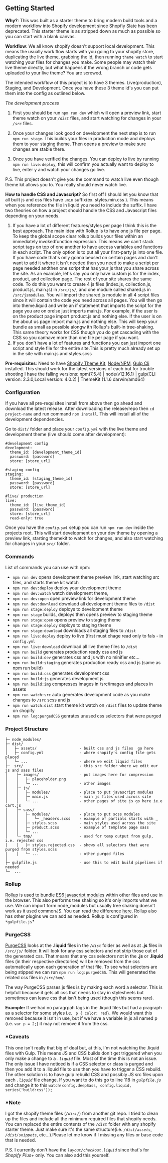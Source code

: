  ## Getting Started ##
 **Why?**: This was built as a starter theme to bring modern build tools and a modern workflow into Shopify development since Shopfiy Slate has been deprecated. 
 This starter theme is as stripped down as much as possible so you can start with a blank canvas.

 **Workflow**: We all know shopify doesn't support local development. This means the usually work flow starts with you going to your shopify store, duplicating the live theme, grabbing the id, then running `theme watch` to start watching your files for changes you make. Some people may watch their live theme directly, but what happens if the wrong branch or code gets uploaded to your live theme? You are screwed. 
 
The intended workflow of this project is to have 3 themes. Live(production), Staging, and Development. Once you have these 3 theme id's you can put them into the config as outlined below. 

*The development process*
 1. First you should be run `npm run dev` which will open a preview link, start theme watch on  your *`/dist`* files, and start watching for changes in your *`/src`* files. 
 
 2. Once your changes look good on development the next step is to run `npm run stage`. This builds your files in production mode and deploys them to your staging theme. Then opens a preview to make sure changes are stable there. 
 
 3. Once you have verified the changes. You can deploy to live by running `npm run live:deploy`, this will confirm you actually want to deploy to live, enter y and watch your changes go live. 
 
 P.S. This project doesn't give you the command to watch live even though theme kit allows you to. You really should never watch live.

**How to handle CSS and Javascript?**
  So first off I should let you know that all built js and css files have `.min` suffix(ex. styles.min.css ). This means when you reference the file in liquid you need to include the suffix. I have two theories on how a project should handle the CSS and Javascript files depending on your needs.

  1. If you have a lot of different features/styles per page I think this is the best approach. The main idea with Rollup is to have one js file per page. To keep the global scope clear rollup builds your files within an immediately invokedfunction expression. This means we can't stack script tags on top of one another to have access variables and functions in each script. 
  The only option is to put all your first-party js into one file. If you have code that's only gonna beused on certain pages and don't want to add it where it isn't needed then you need to make a script per page needed andthen one script that has your js that you share across the site. As an example, let's say you only have custom js for the index, product, and collection page. The rest of your site shares the same code. 
  To do this you want to create 4 js files (index.js, collection.js, product.js, main.js) in `/src/js/`, and one module called shared.js in `/src/jsmodules`. You will import the shared.js module in all 4 script files since it will contain the code you need across all pages. You will then go into theme.liquid and write an if statement that imports the script for the page you are on orelse just imports main.js. For example, if the user is on the product page import product.js and nothing else. If the user is on the about us page import main.js and nothing else. This will keep your bundle as small as possible alongw ith Rollup's built-in tree-shaking. This same theory works for CSS though you do get cascading with the CSS so you canhave more than one file per page if you want.
  2. If you don't have a lot of features and functions you can just import one script and style file for the entire site.This is pretty much already set up in the site with main.js and styles.scss

 **Pre-requisites**: Need to have [Shopify Theme Kit](https://shopify.github.io/themekit/), [Node/NPM](https://nodejs.org/), [Gulp Cli](https://gulpjs.com/docs/en/getting-started/quick-start) installed. This should work for the latest versions of each but for trouble shooting I have the falling versions: npm(7.5.4) | node(v12.16.1) | gulp(CLI version: 2.3.0,Local version: 4.0.2) | ThemeKit (1.1.6 darwin/amd64)
 
 ### Configuration ###
 If you have all pre-requisites install from above then go ahead and download the latest release. After downloading the release/repo then `cd project-name` and run command `npm install`. This will install all of the development dependencies.

 Go to `dist/` folder and place your *`config.yml`* with the live theme and development theme (live should come after development):
```
#development config
development:
  theme_id: [development_theme_id]
  password: [password]
  store: [store_url]

#staging config
staging:
  theme_id: [staging_theme_id]
  password: [password]
  store: [store_url]

#live/ production
live:
  theme_id: [live_theme_id]
  password: [password]
  store: [store_url]
  read-only: true

```
  Once you have the *`config.yml`* setup you can run `npm run dev` inside the projects root. This will start development on your dev theme by opening a preview link, starting themekit to watch for changes, and also start watching for changes in your *`src/`* folder.

### Commands ###
  List of commands you can use with npm:
 - `npm run dev` opens development theme preview link, start watching src files, and starts theme kit watch
 - `npm run dev:deploy` deploy your development theme
 - `npm run dev:watch` watch development theme,
 - `npm run dev:open` open preview link for development theme
 - `npm run dev:download` downlaod all development theme files to `/dist`
 - `npm run stage:deploy` deploys to development theme
 - `npm run stage` builds, deploys then opens preview to staging theme
 - `npm run stage:open` opens preview to staging theme
 - `npm run stage:deploy` deploys to staging theme
 - `npm run stage:download` downloads all staging files to `/dist`
 - `npm run live:deploy` deploy to live (first must chage read only to fals - in `config.yml`
 - `npm run live:download` download all live theme files to `/dist`
 - `npm run build` generates production ready css and js
 - `npm run build:dev` generates css and js with no minifier etc...
 - `npm run build:staging` generates production ready css and js (same as npm run build)
 - `npm run build:css` generates development css
 - `npm run build:js` generates development js
 - `npm run build:img` compresses images in /src/images and places in assets
 - `npm run watch:src` auto generates development code as you make changes to `/src` scss and js
 - `npm run watch:dist` start theme kit watch on `/dist` files to update theme on shopify
 - `npm run log:purgedCSS` genrates unused css selectors that were purged 

 ### Project Structure ###
 ```
 ├─ node_modules/
 ├─ dist/
 │   ├─ assets/                   - built css and js files  go here
 │   ├─ config.yml                - where shopify's config file gets placed
 │   └─ ...                       - where we edit liquid files
 ├─  src/                         - this src folder where we edit our js and sass files
 │    ├─ images/                  - put images here for compression
 │    │   ├─ placeholder.png      
 │    │   └─ ...                  - other images
 │    ├─ js/
 │    │   ├─ modules/             - place to put javascript modules
 │    │   ├─ main.js              - main js files used across site
 │    │   └─ ...                  - other pages of site js go here ie.e cart.js
 │    ├─ sass/ 
 │    │   ├─ modules/             - place to put scss modules
 │    │   │   └─ _headers.scss    - example of partials starts with _
 │    │   ├─ styles.scss          - main styles used across the site
 │    │   ├─ product.scss         - example of template page sass
 │    │   └─ ...     
 │    └─ tmp/                     - used for temp output from gulp, i.e. rejected css
 │    │   ├─ styles.rejected.css  - shows all selectors that were purged from styles.scss
 │    │   └─ ...                  - other purged files       
 │  
 ├─ gulpfile.js                   - use this to edit build pipelines if needed
 └─  ... 
 ```
### Rollup ###
 [Rollup](https://rollupjs.org/guide/en/) is used to bundle [ES6 javascript modules](https://developer.mozilla.org/en-US/docs/Web/JavaScript/Guide/Modules) within other files and use in the browser. This also performs tree shaking so it's only imports what we use.
 We can import form node_modules but usually tree shaking doesn't work as it used commonJS. You can read the difference [here](https://sazzer.github.io/blog/2015/05/12/Javascript-modules-ES5-vs-ES6/). Rollup also has other plugins we can add as needed.
 Rollup is configured in `*gulpfile.js`*

### PurgeCSS ###

 [PurgeCSS](https://purgecss.com/) looks at the **.liquid** files in the *`/dist`* folder as well as at **.js** files in *`/src/js/`* folder. It will look for any css selectors and not strip those out of the generated css. That means that any css selectors not in the **.js** or **.liquid** files (in their respective directories) will be removed from the css automatically upon each generation of that file. To see what selectors are being stipped we can run `npm run log:purgedCSS`. This will generated the related css files in *`/src/tmp/`*. 

 The way PurgeCSS parses js files is by making each word a selector. This is helpfull because it gets all css that needs to stay in stylesheets but sometimes can leave css that isn't being used (though this seems rare). 

 **Example:** If we had no paragrpah tags in the .liquid files but had a pragraph as a selector for some styles i.e. ` p { color: red}`. We would want this removed because it isn't in use, but if we have a variable in js all named p (i.e. `var p = 2;`) it may not remove it from the css. 

### *Caveats ###

 This one isn't really that big of deal but, at this, I'm not watching the .liquid files with Gulp. This means JS and CSS builds don't get triggered when you only make a change to a *`.liquid`* file. Most of the time this is not an issue. The only issue I have noticed is if a CSS selector or class is purged and then you add it to a .liquid file to use then you have to trigger a CSS rebuild. The other solution is to have gulp rebuild CSS and possibly JS src files upon each *`.liquid`* file change. If you want to do this go to line 118 in *`gulpfile.js`* and change it to this `watch(config.deepSass, config.liquid, series('build:css'));`

### *Note ###
 I got the shopify theme files (*`/dist/`*) from another git repo. I tried to clean up the files and include all the minimum required files that shopify needs. 
 You can replaced the entire contents of the *`/dist`* folder with any shopify starter theme. Just make sure it's the same structure(i.e. *`/dist/assets`*, *`/dist/snippets`*,  etc...).Please let me know if I missing any files or base code that is needed. 
 
 P.S. I currently don't have the *`layout/checkout.liquid`* since that's for *Shopify Plus+* only. You can also add this yourself.